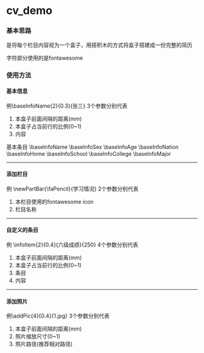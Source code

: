 # cv_demo

### 基本思路
是将每个栏目内容视为一个盒子，用搭积木的方式将盒子搭建成一份完整的简历

字符部分使用的是fontawesome

### 使用方法

#### 基本信息
例\baseInfoName{2}{0.3}{张三}
3个参数分别代表
1. 本盒子前面间隔的距离(mm)
2. 本盒子占当前行的比例(0~1)
3. 内容

基本条目
\baseInfoName
\baseInfoSex
\baseInfoAge
\baseInfoNation
\baseInfoHome
\baseInfoSchool
\baseInfoCollege
\baseInfoMajor

---

#### 添加栏目
例
\newPartBar{\faPencil}{学习情况}
2个参数分别代表
1. 本栏目使用的fontawesome icon
2. 栏目名称

---

#### 自定义的条目

例
\infoItem{2}{0.4}{六级成绩}{250}
4个参数分别代表
1. 本盒子前面间隔的距离(mm)
2. 本盒子占当前行的比例(0~1)
3. 条目
4. 内容

---

#### 添加照片
例\addPic{4}{0.4}{1.jpg}
3个参数分别代表
1. 本盒子前面间隔的距离(mm)
2. 照片缩放尺寸(0~1)
3. 照片路径(推荐相对路径)
